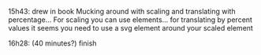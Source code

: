 15h43: 
drew in book
Mucking around with scaling and translating with percentage...
For scaling you can use <g> elements... for translating by percent values it seems you need to use a svg element around your scaled <g> element

16h28: (40 minutes?)
finish
